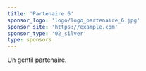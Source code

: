 ```yaml
---
title: 'Partenaire 6'
sponsor_logo: 'logo/logo_partenaire_6.jpg'
sponsor_site: 'https://example.com'
sponsor_type: '02_silver'
type: sponsors
---
```


Un gentil partenaire.
